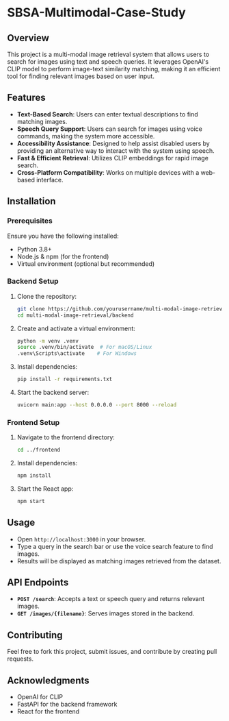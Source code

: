 # SBSA-Multimodal-Case-Study

## Overview
This project is a multi-modal image retrieval system that allows users to search for images using text and speech queries. It leverages OpenAI's CLIP model to perform image-text similarity matching, making it an efficient tool for finding relevant images based on user input.

## Features
- **Text-Based Search**: Users can enter textual descriptions to find matching images.
- **Speech Query Support**: Users can search for images using voice commands, making the system more accessible.
- **Accessibility Assistance**: Designed to help assist disabled users by providing an alternative way to interact with the system using speech.
- **Fast & Efficient Retrieval**: Utilizes CLIP embeddings for rapid image search.
- **Cross-Platform Compatibility**: Works on multiple devices with a web-based interface.

## Installation

### Prerequisites
Ensure you have the following installed:
- Python 3.8+
- Node.js & npm (for the frontend)
- Virtual environment (optional but recommended)

### Backend Setup
1. Clone the repository:
   ```sh
   git clone https://github.com/yourusername/multi-modal-image-retrieval.git
   cd multi-modal-image-retrieval/backend
   ```
2. Create and activate a virtual environment:
   ```sh
   python -m venv .venv
   source .venv/bin/activate  # For macOS/Linux
   .venv\Scripts\activate    # For Windows
   ```
3. Install dependencies:
   ```sh
   pip install -r requirements.txt
   ```
4. Start the backend server:
   ```sh
   uvicorn main:app --host 0.0.0.0 --port 8000 --reload
   ```

### Frontend Setup
1. Navigate to the frontend directory:
   ```sh
   cd ../frontend
   ```
2. Install dependencies:
   ```sh
   npm install
   ```
3. Start the React app:
   ```sh
   npm start
   ```

## Usage
- Open `http://localhost:3000` in your browser.
- Type a query in the search bar or use the voice search feature to find images.
- Results will be displayed as matching images retrieved from the dataset.

## API Endpoints
- **`POST /search`**: Accepts a text or speech query and returns relevant images.
- **`GET /images/{filename}`**: Serves images stored in the backend.

## Contributing
Feel free to fork this project, submit issues, and contribute by creating pull requests.


## Acknowledgments
- OpenAI for CLIP
- FastAPI for the backend framework
- React for the frontend
